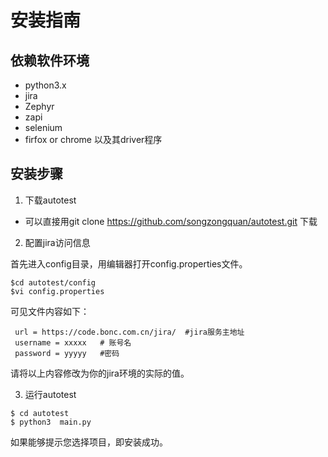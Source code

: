 # 安装指南

## 依赖软件环境

- python3.x
- jira
- Zephyr
- zapi
- selenium  
- firfox or chrome 以及其driver程序  

## 安装步骤

1. 下载autotest

 - 可以直接用git clone  https://github.com/songzongquan/autotest.git 下载
 

2. 配置jira访问信息

首先进入config目录，用编辑器打开config.properties文件。

```shell
$cd autotest/config
$vi config.properties
```
可见文件内容如下：

```
 url = https://code.bonc.com.cn/jira/  #jira服务主地址
 username = xxxxx   # 账号名
 password = yyyyy   #密码

```
请将以上内容修改为你的jira环境的实际的值。


3. 运行autotest

```shell
$ cd autotest
$ python3  main.py

```
如果能够提示您选择项目，即安装成功。


